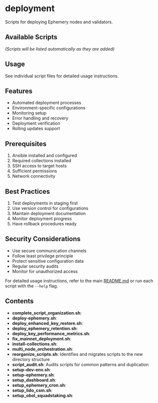 # deployment


Scripts for deploying Ephemery nodes and validators.

## Available Scripts

*(Scripts will be listed automatically as they are added)*

## Usage

See individual script files for detailed usage instructions.

## Features

- Automated deployment processes
- Environment-specific configurations
- Monitoring setup
- Error handling and recovery
- Deployment verification
- Rolling updates support

## Prerequisites

1. Ansible installed and configured
2. Required collections installed
3. SSH access to target hosts
4. Sufficient permissions
5. Network connectivity

## Best Practices

1. Test deployments in staging first
2. Use version control for configurations
3. Maintain deployment documentation
4. Monitor deployment progress
5. Have rollback procedures ready

## Security Considerations

- Use secure communication channels
- Follow least privilege principle
- Protect sensitive configuration data
- Regular security audits
- Monitor for unauthorized access

For detailed usage instructions, refer to the main [README.md](../../README.md) or run each script with the `--help` flag.

## Contents

- **complete_script_organization.sh**:
- **deploy-ephemery.sh**:
- **deploy_enhanced_key_restore.sh**:
- **deploy_ephemery_retention.sh**:
- **deploy_key_performance_metrics.sh**:
- **fix_mainnet_deployment.sh**:
- **install-collections.sh**:
- **multi_node_orchestration.sh**:
- **reorganize_scripts.sh**: Identifies and migrates scripts to the new directory structure
- **script_audit.sh**: Audits scripts for common patterns and duplication
- **setup-dev-env.sh**:
- **setup-ephemery.sh**:
- **setup_dashboard.sh**:
- **setup_ephemery_cron.sh**:
- **setup_lido_csm.sh**:
- **setup_obol_squadstaking.sh**:
